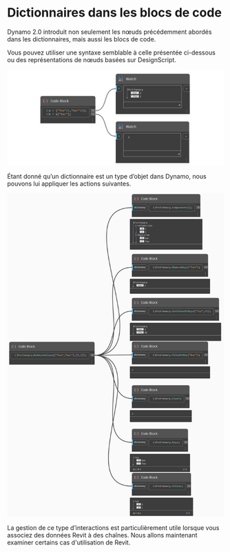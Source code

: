 # Dictionnaires dans les blocs de code

Dynamo 2.0 introduit non seulement les nœuds précédemment abordés dans les dictionnaires, mais aussi les blocs de code.

Vous pouvez utiliser une syntaxe semblable à celle présentée ci-dessous ou des représentations de nœuds basées sur DesignScript.

![](<../images/5-5/1/what is a dictionary - what are the changes (1) (2).jpg>)

Étant donné qu’un dictionnaire est un type d’objet dans Dynamo, nous pouvons lui appliquer les actions suivantes.

![](../images/5-5/3/dictionariesincb-actionswithcodeblocks.jpg)

La gestion de ce type d’interactions est particulièrement utile lorsque vous associez des données Revit à des chaînes. Nous allons maintenant examiner certains cas d'utilisation de Revit.
